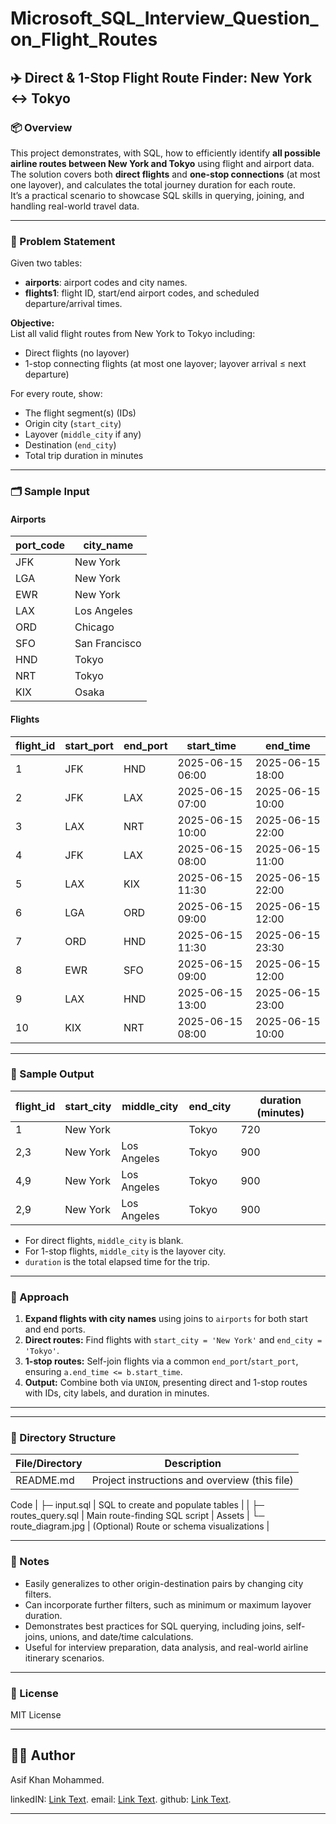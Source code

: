 # Microsoft_SQL_Interview_Question_on_Flight_Routes
## ✈️ Direct & 1-Stop Flight Route Finder: New York ↔ Tokyo
### 📦 Overview

This project demonstrates, with SQL, how to efficiently identify **all possible airline routes between New York and Tokyo** using flight and airport data. The solution covers both **direct flights** and **one-stop connections** (at most one layover), and calculates the total journey duration for each route.  
It’s a practical scenario to showcase SQL skills in querying, joining, and handling real-world travel data.

---

### 🚀 Problem Statement

Given two tables:

- **airports**: airport codes and city names.
- **flights1**: flight ID, start/end airport codes, and scheduled departure/arrival times.

**Objective:**  
List all valid flight routes from New York to Tokyo including:
- Direct flights (no layover)
- 1-stop connecting flights (at most one layover; layover arrival ≤ next departure)

For every route, show:
- The flight segment(s) (IDs)
- Origin city (`start_city`)
- Layover (`middle_city` if any)
- Destination (`end_city`)
- Total trip duration in minutes

---

### 🗂️ Sample Input

#### Airports

| port_code | city_name     |
|-----------|--------------|
| JFK       | New York     |
| LGA       | New York     |
| EWR       | New York     |
| LAX       | Los Angeles  |
| ORD       | Chicago      |
| SFO       | San Francisco|
| HND       | Tokyo        |
| NRT       | Tokyo        |
| KIX       | Osaka        |

#### Flights

| flight_id | start_port | end_port | start_time          | end_time            |
|-----------|------------|----------|---------------------|---------------------|
| 1         | JFK        | HND      | 2025-06-15 06:00    | 2025-06-15 18:00    |
| 2         | JFK        | LAX      | 2025-06-15 07:00    | 2025-06-15 10:00    |
| 3         | LAX        | NRT      | 2025-06-15 10:00    | 2025-06-15 22:00    |
| 4         | JFK        | LAX      | 2025-06-15 08:00    | 2025-06-15 11:00    |
| 5         | LAX        | KIX      | 2025-06-15 11:30    | 2025-06-15 22:00    |
| 6         | LGA        | ORD      | 2025-06-15 09:00    | 2025-06-15 12:00    |
| 7         | ORD        | HND      | 2025-06-15 11:30    | 2025-06-15 23:30    |
| 8         | EWR        | SFO      | 2025-06-15 09:00    | 2025-06-15 12:00    |
| 9         | LAX        | HND      | 2025-06-15 13:00    | 2025-06-15 23:00    |
| 10        | KIX        | NRT      | 2025-06-15 08:00    | 2025-06-15 10:00    |

---

### 🎯 Sample Output

| flight_id | start_city | middle_city   | end_city | duration (minutes) |
|-----------|------------|---------------|----------|--------------------|
| 1         | New York   |               | Tokyo    | 720                |
| 2,3       | New York   | Los Angeles   | Tokyo    | 900                |
| 4,9       | New York   | Los Angeles   | Tokyo    | 900                |
| 2,9       | New York   | Los Angeles   | Tokyo    | 900                |

- For direct flights, `middle_city` is blank.
- For 1-stop flights, `middle_city` is the layover city.
- `duration` is the total elapsed time for the trip.

---

### 🦾 Approach

1. **Expand flights with city names** using joins to `airports` for both start and end ports.
2. **Direct routes:** Find flights with `start_city = 'New York'` and `end_city = 'Tokyo'`.
3. **1-stop routes:** Self-join flights via a common `end_port`/`start_port`, ensuring `a.end_time <= b.start_time`.
4. **Output:** Combine both via `UNION`, presenting direct and 1-stop routes with IDs, city labels, and duration in minutes.

---

---

### 📁 Directory Structure

| File/Directory        | Description                                    |
|----------------------|------------------------------------------------|
| README.md            | Project instructions and overview (this file)  |
Code
| ├─ input.sql         | SQL to create and populate tables              |
| ├─ routes_query.sql  | Main route-finding SQL script                  |
Assets
| └─ route_diagram.jpg | (Optional) Route or schema visualizations      |

---

### 🤔 Notes

- Easily generalizes to other origin-destination pairs by changing city filters.
- Can incorporate further filters, such as minimum or maximum layover duration.
- Demonstrates best practices for SQL querying, including joins, self-joins, unions, and date/time calculations.
- Useful for interview preparation, data analysis, and real-world airline itinerary scenarios.

---

### 📜 License

MIT License

---

## 👨‍💻 Author

Asif Khan Mohammed.

linkedIN: [Link Text](https://www.linkedin.com/in/asif-khan-mohammed-aksi/).
email: [Link Text](asif.md1805@gmail.com).
github: [Link Text](https://github.com/asifkhan1805).

---

